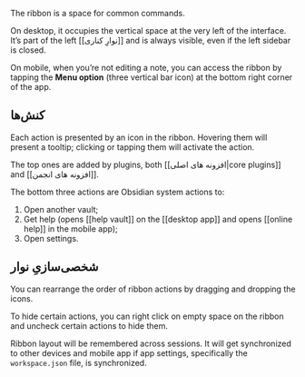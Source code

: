 The ribbon is a space for common commands.

On desktop, it occupies the vertical space at the very left of the interface. It’s part of the left [[نوارِ کناری]] and is always visible, even if the left sidebar is closed.

On mobile, when you’re not editing a note, you can access the ribbon by tapping the **Menu option** (three vertical bar icon) at the bottom right corner of the app.

## کنش‌ها

Each action is presented by an icon in the ribbon. Hovering them will present a tooltip; clicking or tapping them will activate the action.

The top ones are added by plugins, both [[افزونه های اصلی|core plugins]] and [[افزونه های انجمن]].

The bottom three actions are Obsidian system actions to:

1. Open another vault;
2. Get help (opens [[help vault]] on the [[desktop app]] and opens [[online help]] in the mobile app);
3. Open settings.

## شخصی‌سازیِ نوار

You can rearrange the order of ribbon actions by dragging and dropping the icons. 

To hide certain actions, you can right click on empty space on the ribbon and uncheck certain actions to hide them.

Ribbon layout will be remembered across sessions. It will get synchronized to other devices and mobile app if app settings, specifically the `workspace.json` file, is synchronized.